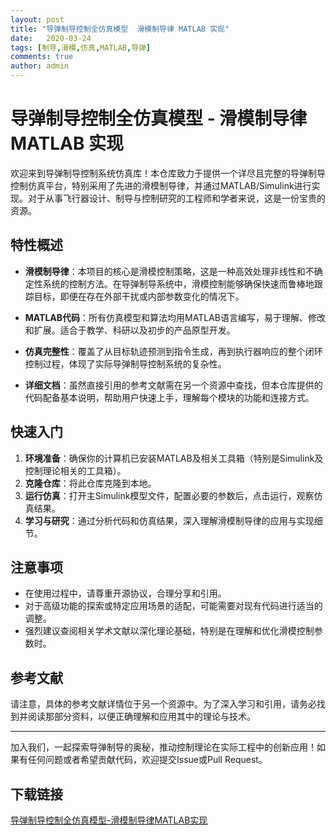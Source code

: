 ```yaml
---
layout: post
title: "导弹制导控制全仿真模型  滑模制导律 MATLAB 实现"
date:   2020-03-24
tags: [制导,滑模,仿真,MATLAB,导弹]
comments: true
author: admin
---
```

# 导弹制导控制全仿真模型 - 滑模制导律 MATLAB 实现

欢迎来到导弹制导控制系统仿真库！本仓库致力于提供一个详尽且完整的导弹制导控制仿真平台，特别采用了先进的滑模制导律，并通过MATLAB/Simulink进行实现。对于从事飞行器设计、制导与控制研究的工程师和学者来说，这是一份宝贵的资源。

## 特性概述

- **滑模制导律**：本项目的核心是滑模控制策略，这是一种高效处理非线性和不确定性系统的控制方法。在导弹制导系统中，滑模控制能够确保快速而鲁棒地跟踪目标，即便在存在外部干扰或内部参数变化的情况下。

- **MATLAB代码**：所有仿真模型和算法均用MATLAB语言编写，易于理解、修改和扩展。适合于教学、科研以及初步的产品原型开发。

- **仿真完整性**：覆盖了从目标轨迹预测到指令生成，再到执行器响应的整个闭环控制过程，体现了实际导弹制导控制系统的复杂性。

- **详细文档**：虽然直接引用的参考文献需在另一个资源中查找，但本仓库提供的代码配备基本说明，帮助用户快速上手，理解每个模块的功能和连接方式。

## 快速入门

1. **环境准备**：确保你的计算机已安装MATLAB及相关工具箱（特别是Simulink及控制理论相关的工具箱）。
2. **克隆仓库**：将此仓库克隆到本地。
3. **运行仿真**：打开主Simulink模型文件，配置必要的参数后，点击运行，观察仿真结果。
4. **学习与研究**：通过分析代码和仿真结果，深入理解滑模制导律的应用与实现细节。

## 注意事项

- 在使用过程中，请尊重开源协议，合理分享和引用。
- 对于高级功能的探索或特定应用场景的适配，可能需要对现有代码进行适当的调整。
- 强烈建议查阅相关学术文献以深化理论基础，特别是在理解和优化滑模控制参数时。

## 参考文献

请注意，具体的参考文献详情位于另一个资源中。为了深入学习和引用，请务必找到并阅读那部分资料，以便正确理解和应用其中的理论与技术。

---

加入我们，一起探索导弹制导的奥秘，推动控制理论在实际工程中的创新应用！如果有任何问题或者希望贡献代码，欢迎提交Issue或Pull Request。

## 下载链接

[导弹制导控制全仿真模型-滑模制导律MATLAB实现](https://pan.quark.cn/s/eccc02d738b3)